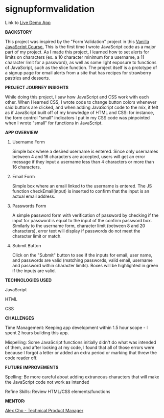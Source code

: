 # signupformvalidation

Link to <a href="https://chotimmysf.github.io/signupformvalidation/" target="_blank">Live Demo App</a>

<strong>BACKSTORY</strong>

This project was inspired by the "Form Validation" project in this <a href="https://www.udemy.com/course/web-projects-with-vanilla-javascript/learn/lecture/17842006#overview" target="_blank">Vanilla JavaScript Course.</a> This is the first time I wrote JavaScript code as a major part of my project. As I made this project, I learned how to set alerts for limits on characters (ex. a 10 character minimum for a username, a 11 character limit for a password), as well as some light exposure to functions of JavaScript, such as the slice function. The project itself is a prototype of a signup page for email alerts from a site that has recipes for strawberry pastries and desserts.

<strong>PROJECT JOURNEY INSIGHTS</strong>

While doing this project, I saw how JavaScript and CSS work with each other. When I learned CSS, I wrote code to change button colors whenever said buttons are clicked, and when adding JavaScript code to the mix, it felt as if JavaScript built off of my knowledge of HTML and CSS: for instance, the form control "small" indicators I put in my CSS code was pinpointed when I wrote "small" for functions in JavaScript.

<strong>APP OVERVIEW</strong>

1. Username Form

   Simple box where a desired username is entered. Since only usernames between 4 and 16 characters are accepted, users will get an error message if they input a username less than 4 characters or more than 16 characters.

2. Email Form

   Simple box where an email linked to the username is entered. The JS function checkEmail(input) is inserted to confirm that the input is an actual email address.

3. Passwords Form

   A simple password form with verification of password by checking if the input for password is equal to the input of the confirm password box. Similarly to the username form, character limit (between 8 and 20 characters), error text will display if passwords do not meet the character limit or match.

4. Submit Button

   Click on the "Submit" button to see if the inputs for email, user name, and passwords are valid (matching passwords, valid email, username and password within character limits). Boxes will be highlighted in green if the inputs are valid.

<strong>TECHNOLOGIES USED</strong>

JavaScript

HTML

CSS

<strong>CHALLENGES</strong>

Time Management: Keeping app development within 1.5 hour scope - I spent 2 hours building this app.

Mispelling: Some JavaScript functions initially didn't do what was intended of them, and after looking at my code, I found that all of those errors were because I forgot a letter or added an extra period or marking that threw the code reader off.

<strong>FUTURE IMPROVEMENTS</strong>

Spelling: Be more careful about adding extraneous characters that will make the JavaScript code not work as intended

Refine Skills: Review HTML/CSS elements/functions

<strong>MENTOR:</strong>

<a href="https://www.linkedin.com/in/alexsjcho/" target="_blank">Alex Cho - Technical Product Manager</a>
